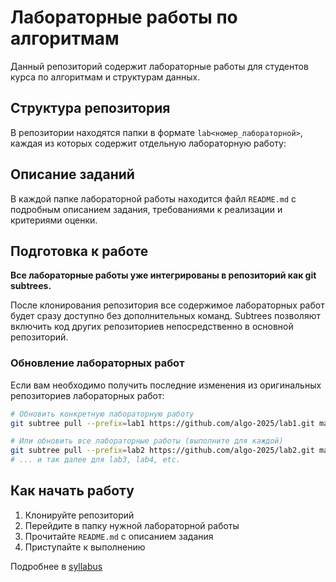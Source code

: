 # Лабораторные работы по алгоритмам

Данный репозиторий содержит лабораторные работы для студентов курса по алгоритмам и структурам данных.

## Структура репозитория

В репозитории находятся папки в формате `lab<номер_лабораторной>`, каждая из которых содержит отдельную лабораторную работу:

## Описание заданий

В каждой папке лабораторной работы находится файл `README.md` с подробным описанием задания, требованиями к реализации и критериями оценки.

## Подготовка к работе

**Все лабораторные работы уже интегрированы в репозиторий как git subtrees.**

После клонирования репозитория все содержимое лабораторных работ будет сразу доступно без дополнительных команд. Subtrees позволяют включить код других репозиториев непосредственно в основной репозиторий.

### Обновление лабораторных работ

Если вам необходимо получить последние изменения из оригинальных репозиториев лабораторных работ:

```bash
# Обновить конкретную лабораторную работу
git subtree pull --prefix=lab1 https://github.com/algo-2025/lab1.git main --squash

# Или обновить все лабораторные работы (выполните для каждой)
git subtree pull --prefix=lab2 https://github.com/algo-2025/lab2.git main --squash
# ... и так далее для lab3, lab4, etc.
```

## Как начать работу

1. Клонируйте репозиторий
2. Перейдите в папку нужной лабораторной работы
3. Прочитайте `README.md` с описанием задания
4. Приступайте к выполнению

Подробнее в [syllabus](https://github.com/algo-2025/.github/blob/main/profile/syllabus.md)
